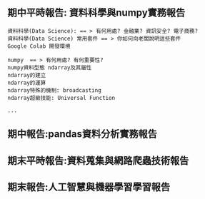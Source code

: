 ## 期中平時報告: 資料科學與numpy實務報告
```
資料科學(Data Science): == > 有何用處? 金融業? 資訊安全? 電子商務?
資料科學(Data Science) 常用套件 == > 你如何向老闆說明這些套件
Google Colab 開發環境

numpy  == > 有何用處? 有何重要性? 
numpy資料型態 ndarray及其屬性
ndarray的建立
ndarray的運算
ndarray特殊的機制: broadcasting
ndarray超級技能: Universal Function 

...
```

## 期中報告:pandas資料分析實務報告

## 期末平時報告:資料蒐集與網路爬蟲技術報告

## 期末報告:人工智慧與機器學習學習報告

